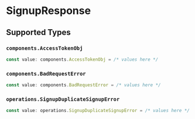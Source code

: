 # SignupResponse


## Supported Types

### `components.AccessTokenObj`

```typescript
const value: components.AccessTokenObj = /* values here */
```

### `components.BadRequestError`

```typescript
const value: components.BadRequestError = /* values here */
```

### `operations.SignupDuplicateSignupError`

```typescript
const value: operations.SignupDuplicateSignupError = /* values here */
```

